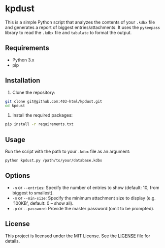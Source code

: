 # kpdust

This is a simple Python script that analyzes the contents of your `.kdbx` file and generates a report of biggest entries/attachments. It uses the `pykeepass` library to read the `.kdbx` file and `tabulate` to format the output.

## Requirements

- Python 3.x
- pip

## Installation

1. Clone the repository:

```bash
git clone git@github.com:403-html/kpdust.git
cd kpdust
```

1. Install the required packages:

```bash
pip install -r requirements.txt
```

## Usage

Run the script with the path to your `.kdbx` file as an argument:

```bash
python kpdust.py /path/to/your/database.kdbx
```

## Options

- `-n` or `--entries`: Specify the number of entries to show (default: 10, from biggest to smallest).
- `-m` or `--min-size`: Specify the minimum attachment size to display (e.g. '100KB', default: 0 – show all).
- `-p` or `--password`: Provide the master password (omit to be prompted).

## License

This project is licensed under the MIT License. See the [LICENSE](LICENSE) file for details.
